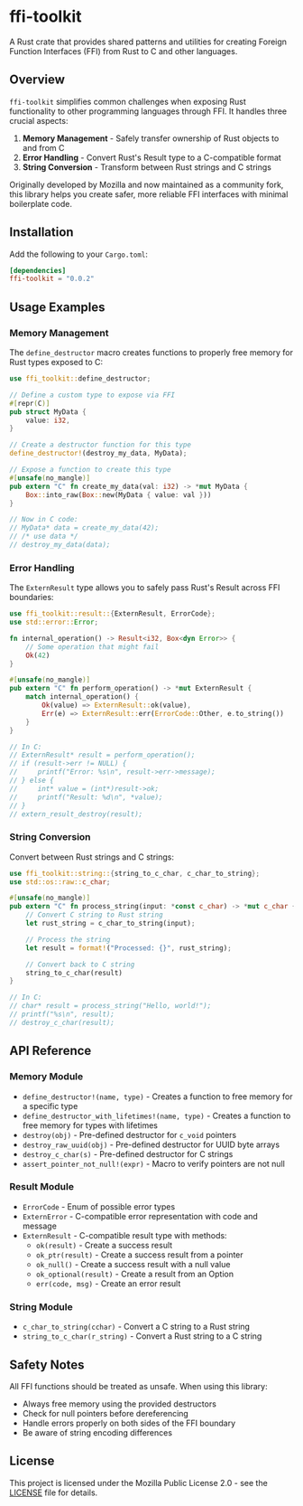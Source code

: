 # ffi-toolkit

A Rust crate that provides shared patterns and utilities for creating Foreign Function Interfaces (FFI) from Rust to C and other languages.

## Overview

`ffi-toolkit` simplifies common challenges when exposing Rust functionality to other programming languages through FFI. It handles three crucial aspects:

1. **Memory Management** - Safely transfer ownership of Rust objects to and from C
2. **Error Handling** - Convert Rust's Result type to a C-compatible format
3. **String Conversion** - Transform between Rust strings and C strings

Originally developed by Mozilla and now maintained as a community fork, this library helps you create safer, more reliable FFI interfaces with minimal boilerplate code.

## Installation

Add the following to your `Cargo.toml`:

```toml
[dependencies]
ffi-toolkit = "0.0.2"
```

## Usage Examples

### Memory Management

The `define_destructor` macro creates functions to properly free memory for Rust types exposed to C:

```rust
use ffi_toolkit::define_destructor;

// Define a custom type to expose via FFI
#[repr(C)]
pub struct MyData {
    value: i32,
}

// Create a destructor function for this type
define_destructor!(destroy_my_data, MyData);

// Expose a function to create this type
#[unsafe(no_mangle)]
pub extern "C" fn create_my_data(val: i32) -> *mut MyData {
    Box::into_raw(Box::new(MyData { value: val }))
}

// Now in C code:
// MyData* data = create_my_data(42);
// /* use data */
// destroy_my_data(data);
```

### Error Handling

The `ExternResult` type allows you to safely pass Rust's Result across FFI boundaries:

```rust
use ffi_toolkit::result::{ExternResult, ErrorCode};
use std::error::Error;

fn internal_operation() -> Result<i32, Box<dyn Error>> {
    // Some operation that might fail
    Ok(42)
}

#[unsafe(no_mangle)]
pub extern "C" fn perform_operation() -> *mut ExternResult {
    match internal_operation() {
        Ok(value) => ExternResult::ok(value),
        Err(e) => ExternResult::err(ErrorCode::Other, e.to_string())
    }
}

// In C:
// ExternResult* result = perform_operation();
// if (result->err != NULL) {
//     printf("Error: %s\n", result->err->message);
// } else {
//     int* value = (int*)result->ok;
//     printf("Result: %d\n", *value);
// }
// extern_result_destroy(result);
```

### String Conversion

Convert between Rust strings and C strings:

```rust
use ffi_toolkit::string::{string_to_c_char, c_char_to_string};
use std::os::raw::c_char;

#[unsafe(no_mangle)]
pub extern "C" fn process_string(input: *const c_char) -> *mut c_char {
    // Convert C string to Rust string
    let rust_string = c_char_to_string(input);

    // Process the string
    let result = format!("Processed: {}", rust_string);

    // Convert back to C string
    string_to_c_char(result)
}

// In C:
// char* result = process_string("Hello, world!");
// printf("%s\n", result);
// destroy_c_char(result);
```

## API Reference

### Memory Module

- `define_destructor!(name, type)` - Creates a function to free memory for a specific type
- `define_destructor_with_lifetimes!(name, type)` - Creates a function to free memory for types with lifetimes
- `destroy(obj)` - Pre-defined destructor for `c_void` pointers
- `destroy_raw_uuid(obj)` - Pre-defined destructor for UUID byte arrays
- `destroy_c_char(s)` - Pre-defined destructor for C strings
- `assert_pointer_not_null!(expr)` - Macro to verify pointers are not null

### Result Module

- `ErrorCode` - Enum of possible error types
- `ExternError` - C-compatible error representation with code and message
- `ExternResult` - C-compatible result type with methods:
  - `ok(result)` - Create a success result
  - `ok_ptr(result)` - Create a success result from a pointer
  - `ok_null()` - Create a success result with a null value
  - `ok_optional(result)` - Create a result from an Option
  - `err(code, msg)` - Create an error result

### String Module

- `c_char_to_string(cchar)` - Convert a C string to a Rust string
- `string_to_c_char(r_string)` - Convert a Rust string to a C string

## Safety Notes

All FFI functions should be treated as unsafe. When using this library:

- Always free memory using the provided destructors
- Check for null pointers before dereferencing
- Handle errors properly on both sides of the FFI boundary
- Be aware of string encoding differences

## License

This project is licensed under the Mozilla Public License 2.0 - see the [LICENSE](LICENSE) file for details.

